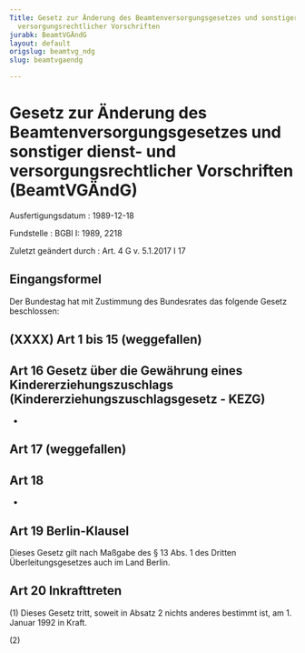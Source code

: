 ```yaml
---
Title: Gesetz zur Änderung des Beamtenversorgungsgesetzes und sonstiger dienst- und
  versorgungsrechtlicher Vorschriften
jurabk: BeamtVGÄndG
layout: default
origslug: beamtvg_ndg
slug: beamtvgaendg

---
```


# Gesetz zur Änderung des Beamtenversorgungsgesetzes und sonstiger dienst- und versorgungsrechtlicher Vorschriften (BeamtVGÄndG)

Ausfertigungsdatum
:   1989-12-18

Fundstelle
:   BGBl I: 1989, 2218

Zuletzt geändert durch
:   Art. 4 G v. 5.1.2017 I 17


## Eingangsformel

Der Bundestag hat mit Zustimmung des Bundesrates das folgende Gesetz beschlossen:


## (XXXX) Art 1 bis 15 (weggefallen)


## Art 16 Gesetz über die Gewährung eines Kindererziehungszuschlags (Kindererziehungszuschlagsgesetz - KEZG)

-


## Art 17 (weggefallen)


## Art 18

-


## Art 19 Berlin-Klausel

Dieses Gesetz gilt nach Maßgabe des § 13 Abs. 1 des Dritten Überleitungsgesetzes auch im Land Berlin.


## Art 20 Inkrafttreten

(1) Dieses Gesetz tritt, soweit in Absatz 2 nichts anderes bestimmt ist, am 1. Januar 1992 in Kraft.

(2)

